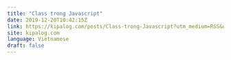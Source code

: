 ```yaml
---
title: "Class trong Javascript"
date: 2019-12-20T10:42:15Z
link: https://kipalog.com/posts/Class-trong-Javascript?utm_medium=RSS&utm_source=news.12bit.vn
site: kipalog.com
language: Vietnamese
draft: false
---
```

